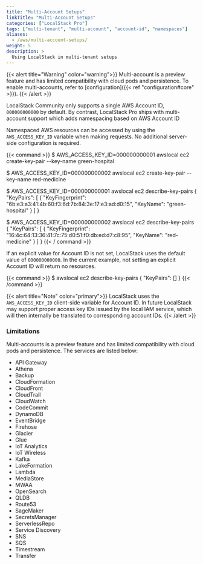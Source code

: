 ```yaml
---
title: "Multi-Account Setups"
linkTitle: "Multi-Account Setups"
categories: ["LocalStack Pro"]
tags: ["multi-tenant", "multi-account", "account-id", "namespaces"]
aliases:
  - /aws/multi-account-setups/
weight: 5
description: >
  Using LocalStack in multi-tenant setups
---
```


{{< alert title="Warning" color="warning">}}
Multi-account is a preview feature and has limited compatibility with cloud pods and persistence.
To enable multi-accounts, refer to [configuration]({{< ref "configuration#core" >}}).
{{< /alert >}}


LocalStack Community only supports a single AWS Account ID, `000000000000` by default.
By contrast, LocalStack Pro ships with multi-account support which adds namespacing based on AWS Account ID

Namespaced AWS resources can be accessed by using the `AWS_ACCESS_KEY_ID` variable when making requests.
No additional server-side configuration is required.

{{< command >}}
$ AWS_ACCESS_KEY_ID=000000000001 awslocal ec2 create-key-pair --key-name green-hospital

$ AWS_ACCESS_KEY_ID=000000000002 awslocal ec2 create-key-pair --key-name red-medicine

$ AWS_ACCESS_KEY_ID=000000000001 awslocal ec2 describe-key-pairs
{
    "KeyPairs": [
        {
            "KeyFingerprint": "6b:e3:a3:41:4b:60:f3:6d:7b:84:3e:17:e3:ad:d0:15",
            "KeyName": "green-hospital"
        }
    ]
}

$ AWS_ACCESS_KEY_ID=000000000002 awslocal ec2 describe-key-pairs
{
    "KeyPairs": [
        {
            "KeyFingerprint": "16:4c:64:13:36:41:7c:75:d0:51:f0:db:ed:d7:c8:95",
            "KeyName": "red-medicine"
        }
    ]
}
{{< / command >}}

If an explicit value for Account ID is not set, LocalStack uses the default value of `000000000000`.
In the current example, not setting an explicit Account ID will return no resources.

{{< command >}}
$ awslocal ec2 describe-key-pairs
{
    "KeyPairs": []
}
{{< /command >}}

{{< alert title="Note" color="primary">}}
LocalStack uses the `AWS_ACCESS_KEY_ID` client-side variable for Account ID.
In future LocalStack may support proper access key IDs issued by the local IAM service, which will then internally be translated to corresponding account IDs.
{{< /alert >}}

### Limitations

Multi-accounts is a preview feature and has limited compatibility with cloud pods and persistence.
The services are listed below:

- API Gateway
- Athena
- Backup
- CloudFormation
- CloudFront
- CloudTrail
- CloudWatch
- CodeCommit
- DynamoDB
- EventBridge
- Firehose
- Glacier
- Glue
- IoT Analytics
- IoT Wireless
- Kafka
- LakeFormation
- Lambda
- MediaStore
- MWAA
- OpenSearch
- QLDB
- Route53
- SageMaker
- SecretsManager
- ServerlessRepo
- Service Discovery
- SNS
- SQS
- Timestream
- Transfer
